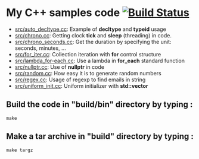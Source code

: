 # My C++ samples code [![Build Status](https://travis-ci.org/fenicks/cplusplus_samples.svg?branch=master)](https://travis-ci.org/fenicks/cplusplus_samples)

* [src/auto_decltype.cc](https://github.com/fenicks/cplusplus_samples/blob/master/src/auto_decltype.cc): Example of __decltype__ and __typeid__ usage
* [src/chrono.cc](https://github.com/fenicks/cplusplus_samples/blob/master/src/chrono.cc): Getting clock __tick__ and __sleep__ (threading) in code.
* [src/chrono_seconds.cc](https://github.com/fenicks/cplusplus_samples/blob/master/src/chrono_seconds.cc): Get the duration by specifying the unit: seconds, minutes, ...
* [src/for_iter.cc](https://github.com/fenicks/cplusplus_samples/blob/master/src/for_iter.cc): Collection iteration with __for__ control structure
* [src/lambda_for-each.cc](https://github.com/fenicks/cplusplus_samples/blob/master/src/lambda_for-each.cc): Use a lambda in __for_each__ standard function
* [src/nullptr.cc](https://github.com/fenicks/cplusplus_samples/blob/master/src/nullptr.cc): Use of __nullptr__ in code
* [src/random.cc](https://github.com/fenicks/cplusplus_samples/blob/master/src/random.cc): How easy it is to generate random numbers
* [src/regex.cc](https://github.com/fenicks/cplusplus_samples/blob/master/src/regex.cc): Usage of regexp to find emails in string 
* [src/uniform_init.cc](https://github.com/fenicks/cplusplus_samples/blob/master/src/uniform_init.cc): Uniform initializer with __std::vector__

## Build the code in "build/bin" directory by typing :

    make

## Make a tar archive in "build" directory by typing :

    make targz
